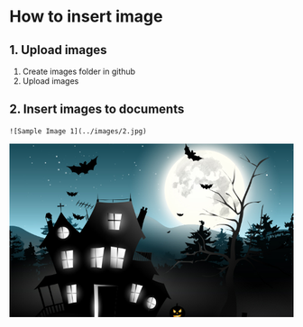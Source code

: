 # How to insert image

## 1. Upload images
1. Create images folder in github
2. Upload images

## 2. Insert images to documents
 
 ```html
 ![Sample Image 1](../images/2.jpg)
 ```
 
![Sample Image 1](../inventory/images/2.jpg)
